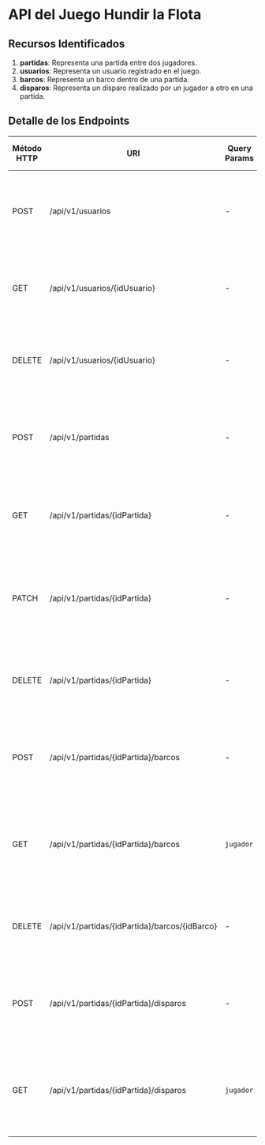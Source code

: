 # API del Juego Hundir la Flota
## Recursos Identificados
1. **partidas**: Representa una partida entre dos jugadores.
2. **usuarios**: Representa un usuario registrado en el juego.
3. **barcos**: Representa un barco dentro de una partida.
4. **disparos**: Representa un disparo realizado por un jugador a otro en una partida.

## Detalle de los Endpoints

| Método HTTP | URI                                 | Query Params | Request Body                                                 | Response Body                                                     | Códigos HTTP de respuesta                                        |
|-------------|-------------------------------------|--------------|-------------------------------------------------------------|-------------------------------------------------------------------|------------------------------------------------------------------|
| POST        | /api/v1/usuarios                    | -            | `{"nombre": "jesus", "email": "jesus@example.com"}`          | `{"idUsuario": "123", "nombre": "jesus", "email": "jesus@example.com"}` | 201 Created, 400 Bad Request, 500 Internal Server Error          |
| GET         | /api/v1/usuarios/{idUsuario}        | -            | -                                                            | `{"idUsuario": "123", "nombre": "jesus", "email": "jesus@example.com"}` | 200 OK, 404 Not Found, 500 Internal Server Error                 |
| DELETE      | /api/v1/usuarios/{idUsuario}        | -            | -                                                            | `{"message": "Usuario eliminado"}`                                | 200 OK, 404 Not Found, 500 Internal Server Error                 |
| POST        | /api/v1/partidas                    | -            | `{"jugador1": "jesus", "jugador2": "invitado"}`              | `{"idPartida": "456", "jugador1": "jesus", "jugador2": "invitado"}` | 201 Created, 400 Bad Request, 500 Internal Server Error          |
| GET         | /api/v1/partidas/{idPartida}        | -            | -                                                            | `{"idPartida": "456", "jugador1": "jesus", "jugador2": "invitado", "estado": "en curso", "barcos": [...], "disparos": [...], "ganador": null}` | 200 OK, 404 Not Found, 500 Internal Server Error |
| PATCH       | /api/v1/partidas/{idPartida}        | -            | `{"estado": "finalizada", "ganador": "jesus"}`               | `{"idPartida": "456", "estado": "finalizada", "ganador": "jesus"}` | 200 OK, 400 Bad Request, 404 Not Found, 500 Internal Server Error |
| DELETE      | /api/v1/partidas/{idPartida}        | -            | -                                                            | `{"message": "Partida eliminada"}`                                | 200 OK, 404 Not Found, 500 Internal Server Error                 |
| POST        | /api/v1/partidas/{idPartida}/barcos | -            | `{"jugador": "jesus", "tipo": "crucero", "posicion": {"x": 1, "y": 1}, "orientacion": "horizontal"}` | `{"idBarco": "789", "jugador": "jesus", "tipo": "crucero", "posicion": {"x": 1, "y": 1}, "orientacion": "horizontal"}` | 201 Created, 400 Bad Request, 500 Internal Server Error          |
| GET         | /api/v1/partidas/{idPartida}/barcos | `jugador`    | -                                                            | `{"barcos": [{"idBarco": "789", "jugador": "jesus", "tipo": "crucero", "posicion": {"x": 1, "y": 1}, "orientacion": "horizontal"}]}` | 200 OK, 400 Bad Request, 404 Not Found, 500 Internal Server Error |
| DELETE      | /api/v1/partidas/{idPartida}/barcos/{idBarco} | - | -                                                            | `{"message": "Barco eliminado"}`                                  | 200 OK, 404 Not Found, 500 Internal Server Error                 |
| POST        | /api/v1/partidas/{idPartida}/disparos | -          | `{"jugador": "jesus", "posicion": {"x": 5, "y": 5}}`         | `{"idDisparo": "012", "jugador": "jesus", "posicion": {"x": 5, "y": 5}, "resultado": "agua"}` | 201 Created, 400 Bad Request, 500 Internal Server Error          |
| GET         | /api/v1/partidas/{idPartida}/disparos | `jugador`  | -                                                            | `{"disparos": [{"idDisparo": "012", "jugador": "jesus", "posicion": {"x": 5, "y": 5}, "resultado": "agua"}]}` | 200 OK, 400 Bad Request, 404 Not Found, 500 Internal Server Error |
